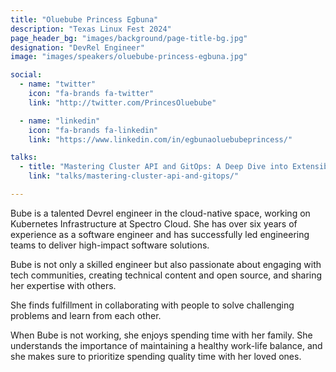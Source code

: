 ```yaml
---
title: "Oluebube Princess Egbuna"
description: "Texas Linux Fest 2024"
page_header_bg: "images/background/page-title-bg.jpg"
designation: "DevRel Engineer"
image: "images/speakers/oluebube-princess-egbuna.jpg"

social:
  - name: "twitter"
    icon: "fa-brands fa-twitter"
    link: "http://twitter.com/PrincesOluebube"

  - name: "linkedin"
    icon: "fa-brands fa-linkedin"
    link: "https://www.linkedin.com/in/egbunaoluebubeprincess/"

talks:
  - title: "Mastering Cluster API and GitOps: A Deep Dive into Extensible Components for Building Production-Ready Kubernetes Clusters"
    link: "talks/mastering-cluster-api-and-gitops/"

---
```


Bube is a talented Devrel engineer in the cloud-native space, working on
Kubernetes Infrastructure at Spectro Cloud. She has over six years of
experience as a software engineer and has successfully led engineering teams to
deliver high-impact software solutions.

Bube is not only a skilled engineer but also passionate about engaging with
tech communities, creating technical content and open source, and sharing her
expertise with others.

She finds fulfillment in collaborating with people to solve challenging
problems and learn from each other.

When Bube is not working, she enjoys spending time with her family. She
understands the importance of maintaining a healthy work-life balance, and she
makes sure to prioritize spending quality time with her loved ones.
